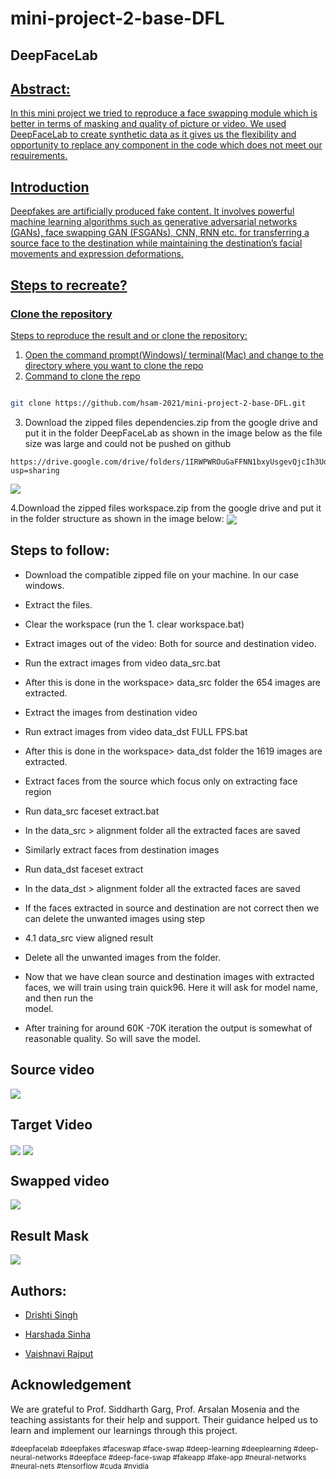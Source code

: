 # mini-project-2-base-DFL



## DeepFaceLab  

<a href="https://arxiv.org/abs/2005.05535">
<tr><td colspan=2 align="center">

## Abstract:
  In this mini project we tried to reproduce a face swapping module which is better in terms of masking and quality of picture or video. We used DeepFaceLab to create synthetic data as it gives us the flexibility and opportunity to replace any component in the code which does not meet our requirements. 

## Introduction
  Deepfakes are artificially produced fake content. It involves powerful machine learning algorithms such as generative adversarial networks (GANs), face swapping GAN (FSGANs), CNN, RNN etc. for transferring a source face to the destination while maintaining the destination’s facial movements and expression deformations. 



## Steps to recreate?

 ### Clone the repository
  Steps to reproduce the result and or clone the repository:
  1. Open the command prompt(Windows)/ terminal(Mac) and change to the directory where you want to clone the repo
  2. Command to clone the repo
  
  ```bash

  git clone https://github.com/hsam-2021/mini-project-2-base-DFL.git
```

  3. Download the zipped files dependencies.zip from the google drive and put it in the folder DeepFaceLab as shown in the image below as the file size was large and could not be pushed on github
  ```
  https://drive.google.com/drive/folders/1IRWPWROuGaFFNN1bxyUsgevQjcIh3UqG?usp=sharing
  
  ```
  
  <tr><td align="center" width="50%">
  <img src="miniproject2_pics/_internal folder.png" align="center">
  
  4.Download the zipped files workspace.zip from the google drive and put it in the folder structure as shown in the image below:
      <tr><td align="center" width="50%">
      <img src="miniproject2_pics/Workspace folder.png" align="center">

 
      
  ## Steps to follow:

* Download the compatible zipped file on your machine. In our case windows.
      
* Extract the files.
      
* Clear the workspace (run the 1. clear workspace.bat)
      
* Extract images out of the video: Both for source and destination video.
      
* Run the extract images from video data_src.bat
      
* After this is done in the workspace> data_src folder the 654 images are extracted.
      
* Extract the images from destination video 
      
* Run extract images from video data_dst FULL FPS.bat
      
* After this is done in the workspace> data_dst folder the 1619 images are extracted.
      
* Extract faces from the source which focus only on extracting face region
      
* Run data_src faceset extract.bat 
      
* In the data_src > alignment folder all the extracted faces are saved
      
* Similarly extract faces from destination images
      
* Run data_dst faceset extract
      
* In the data_dst > alignment folder all the extracted faces are saved
      
* If the faces extracted in source and destination are not correct then we can delete the unwanted images using step 
      
* 4.1 data_src view aligned result
      
* Delete all the unwanted images from the folder.
      
* Now that we have clean source and destination images with extracted faces, we will train using train quick96. Here it will ask for model name, and then run the   
  model.
      
* After training for around 60K -70K iteration the output is somewhat of reasonable quality. So will save the model.   
      
      
## Source video
      
  <tr><td align="center" width="50%">
  <img src="miniproject2_pics/Robert.png" align="center">





## Target Video

<tr><td align="center" width="50%">
<img src="miniproject2_pics/Elon.png" align="center">


<img src="doc/deage_0_2.jpg" align="center">



## Swapped video

<tr><td align="center" width="50%">

<img src="miniproject2_pics/Elon+Robert.png" align="center">

  
## Result Mask
  
<tr><td align="center" width="50%">

<img src="miniproject2_pics/result mask.png" align="center">





## Authors:
 * [Drishti Singh](ds6730@nyu.edu)
 
 * [Harshada Sinha](hs4703@nyu.edu)
 
 * [Vaishnavi Rajput](vr2229@nyu.edu)






## Acknowledgement

We are grateful to Prof. Siddharth Garg, Prof. Arsalan Mosenia and the teaching assistants for their help and support. Their guidance helped us to learn and implement our learnings through this project.



<sub>#deepfacelab #deepfakes #faceswap #face-swap #deep-learning #deeplearning #deep-neural-networks #deepface #deep-face-swap #fakeapp #fake-app #neural-networks #neural-nets #tensorflow #cuda #nvidia</sub>






